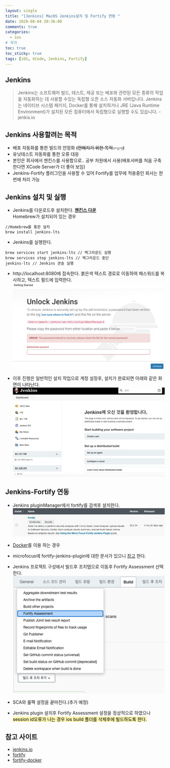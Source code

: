 ```yaml
---
layout: single
title: "[Jenkins] MacOS Jenkins설치 및 Fortify 연동 "
date: 2020-08-04 20:36:00
comments: true
categories:
  - ios
# 목차
toc: true
toc_sticky: true
tags: [iOS, XCode, Jenkins, Fortify]
---
```

## Jenkins
> Jenkins는 소프트웨어 빌드, 테스트, 제공 또는 배포와 관련된 모든 종류의 작업을 자동화하는 데 사용할 수있는 독립형 오픈 소스 자동화 서버입니다.
Jenkins는 네이티브 시스템 패키지, Docker를 통해 설치하거나 JRE (Java Runtime Environment)가 설치된 모든 컴퓨터에서 독립형으로 실행할 수도 있습니다. - jenkis.io

## Jenkins 사용할려는 목적
- 배포 자동화를 통한 빌드의 안정화 ~~(편해지기 위한 목적..-_-;)~~
- 유닛테스트 자동화를 통한 오류 대응
- 본인은 회사에서 젠킨스를 사용함으로.. 공부 차원에서 사용(배포서버를 처음 구축 한다면 XCode Server가 더 좋아 보임)
- Jenkins-Fortify 플러그인을 사용할 수 있어 Fortify를 업무에 적용중인 회사는 한번에 처리 가능

## Jenkins 설치 및 실행
- Jenkins를 다운로드후 설치한다. **[젠킨스 다운](https://get.jenkins.io/osx-stable/)**  
Homebrew가 설치되어 있는 경우
```
//Homebrew를 통한 설치
brew install jenkins-lts
```  
- Jenkins를 실행한다.  
```
brew services start jenkins-lts // 백그라운드 실행
brew services stop jenkins-lts // 백그라운드 중단
jenkins-lts // Jenkins 콘솔 실행
```  

- http://localhost:8080에 접속한다. 붉은색 텍스트 경로로 이동하여 패스워드를 복사하고, 텍스트 필드에 입력한다.
![Jenkins](https://raw.githubusercontent.com/yepark/yepark.github.io/master/assets/images/jenkins1.png)  

- 이후 진행은 일반적인 설치 작업으로 계정 설정후, 설치가 완료되면 아래와 같은 화면이 나타난다.
![Jenkins](https://raw.githubusercontent.com/yepark/yepark.github.io/master/assets/images/jenkins6.png)  

## Jenkins-Fortify 연동
- Jenkins pluginManager에서 fortify를 검색후 설치한다.
![Jenkins](https://raw.githubusercontent.com/yepark/yepark.github.io/master/assets/images/jenkins_fortify.png)  

- [Docker](https://plugins.jenkins.io/fortify/)를 이용 하는 경우
- microfocus에 fortify-jenkins-plugin에 대한 문서가 있으니 [참고](https://www.microfocus.com/documentation/fortify-jenkins-plugin/) 한다.
- Jenkins 프로젝트 구성에서 빌드후 조치탭으로 이동후 Fortify Assessment 선택한다.
![Jenkins](https://raw.githubusercontent.com/yepark/yepark.github.io/master/assets/images/jenkins_fortify2.png)  
- SCA와 룰팩 설정을 끝마친다.(추가 예정)
- Jenkins plugin 설치후 Fortify Assessment 설정을 정상적으로 하였으나 <mark  style='background-color: #fff5b1'>session id오류가 나는 경우 ios build 폴더를 삭제후에 빌드하도록 한다.</mark>

## 참고 사이트
- [jenkins.io](https://www.jenkins.io/)
- [fortify](https://www.microfocus.com/documentation/fortify-jenkins-plugin/)
- [fortify-docker](https://plugins.jenkins.io/fortify/)
